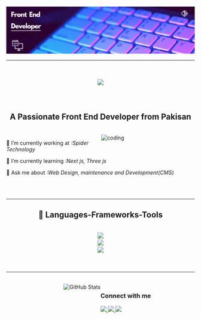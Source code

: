 ![logo](https://github.com/Rahat-ak7/Rahat-ak7/blob/main/Github%20Banner.png)
<br/>
 <hr/>
<h1 align="center">
    <img src="https://readme-typing-svg.herokuapp.com/?font=Righteous&size=35&center=true&vCenter=true&width=500&height=70&duration=4000&lines=Hi+There!+👋;+I'm+Rahat+Khan!;" />
</h1>


<br/>
<h2 align="center">A Passionate Front End Developer from Pakisan</h2>


<br/>


<img align="right" alt="coding" width="250" src="https://user-images.githubusercontent.com/55389276/140866485-8fb1c876-9a8f-4d6a-98dc-08c4981eaf70.gif">
<div align="">


 
 🔭 I’m currently working at *:Spider Technology*
 
 🌱 I’m currently learning *:Next js, Three js*

💬 Ask me about *:Web Design, maintenance and  Development(CMS)*



 </div>

<br/>
<br/>
 <hr/>
 
<h2 align="center">🚀 Languages-Frameworks-Tools </h2>
<br/>
<div align="center">
    <img  src="https://skillicons.dev/icons?i=react,bootstrap,mui,html,css,vscode,tailwind,git" /><br>
   <img  src="https://skillicons.dev/icons?i=nodejs,javascript,typescript,express,mongodb,nextjs,appwrite,npm" /><br>
    <img src="https://skillicons.dev/icons?i=redux,sass,threejs,vercel,vite,postman,powershell,pug" /><br>
</div>



<br/>
<br/>

<hr/>
<br/>




<div style="display: flex; justify-content: space-between; width: 100%;">
  <!-- Right Side: GitHub Stats -->
  <div style="width: 50%; text-align: right;">
    <img src="https://github-readme-stats.vercel.app/api/top-langs?username=rahat-ak7&show_icons=true&locale=en&layout=compact&theme=radical&hide_border=true" alt="GitHub Stats" />
  </div>
  <!-- Left Side: Connect with Me -->
  <div style="width: 50%; text-align: left;">
    <h3>Connect with me</h3>
    <a href="mailto:rahat.jadoon456@gmail.com">
      <img src="https://img.shields.io/badge/Gmail-333333?style=for-the-badge&logo=gmail&logoColor=red" />
    </a>
    <a href="https://www.linkedin.com/in/rahat-ali-khan-52727b252/" target="_blank">
      <img src="https://img.shields.io/badge/LinkedIn-0077B5?style=for-the-badge&logo=linkedin&logoColor=white" />
    </a>
    <a href="https://www.linkedin.com/in/rahat-ali-khan-52727b252/" target="_blank">
      <img src="https://img.shields.io/badge/Portfolio-FF5722?style=for-the-badge&logo=todoist&logoColor=white" />
    </a>
  </div>



</div>


